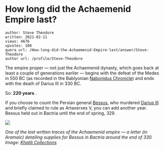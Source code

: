 # How long did the Achaemenid Empire last?

	author: Steve Theodore
	written: 2021-02-11
	views: 4676
	upvotes: 108
	quora url: /How-long-did-the-Achaemenid-Empire-last/answer/Steve-Theodore
	author url: /profile/Steve-Theodore


The empire proper — not just the Achaemenid dynasty, which goes back at least a couple of generations earlier — begins with the defeat of the Medes in 550 BC (as recorded in the Bablyonian [Nabonidus Chronicle](https://www.livius.org/sources/content/mesopotamian-chronicles-content/abc-7-nabonidus-chronicle/)) and ends with the death of Darius III in 330 BC.

So: __220 years__ .

If you choose to count the Persian general [Bessus](https://www.livius.org/articles/person/artaxerxes-v-bessus/), who murdered [Darius III ](https://en.wikipedia.org/wiki/Darius_III)and briefly claimed to rule as Artaxerxes V, you can add another year. Bessus held out in Bactria until the end of spring, 329.

![](https://qph.fs.quoracdn.net/main-qimg-e4a3a87e0948ef755d0c259b8607715e)

_One of the last written traces of the Achaemenid empire — a letter (in Aramaic) detailing supplies for Bessus in Bactria around the end of 330. Image:_ _[Khalili Collections](https://www.khalilicollections.org/all-collections/aramaic-documents/)_ 

